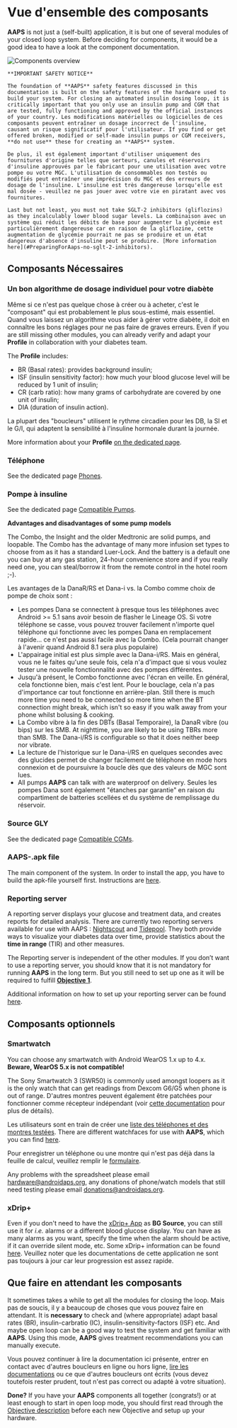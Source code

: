 # Vue d'ensemble des composants

**AAPS** is not just a (self-built) application, it is but one of several modules of your closed loop system. Before deciding for components, it would be a good idea to have a look at the component documentation.

![Components overview](../images/modules.png)

```{note}
**IMPORTANT SAFETY NOTICE**

The foundation of **AAPS** safety features discussed in this documentation is built on the safety features of the hardware used to build your system. For closing an automated insulin dosing loop, it is critically important that you only use an insulin pump and CGM that are tested, fully functioning and approved by the official instances of your country. Les modifications matérielles ou logicielles de ces composants peuvent entraîner un dosage incorrect de l'insuline, causant un risque significatif pour l'utilisateur. If you find or get offered broken, modified or self-made insulin pumps or CGM receivers, **do not use** these for creating an **AAPS** system.

De plus, il est également important d'utiliser uniquement des fournitures d'origine telles que serteurs, canules et réservoirs d'insuline approuvés par le fabricant pour une utilisation avec votre pompe ou votre MGC. L'utilisation de consommables non testés ou modifiés peut entraîner une imprécision du MGC et des erreurs de dosage de l'insuline. L'insuline est très dangereuse lorsqu'elle est mal dosée - veuillez ne pas jouer avec votre vie en piratant avec vos fournitures.

Last but not least, you must not take SGLT-2 inhibitors (gliflozins) as they incalculably lower blood sugar levels. La combinaison avec un système qui réduit les débits de base pour augmenter la glycémie est particulièrement dangereuse car en raison de la gliflozine, cette augmentation de glycémie pourrait ne pas se produire et un état dangereux d'absence d'insuline peut se produire. [More information here](#PreparingForAaps-no-sglt-2-inhibitors).
```

## Composants Nécessaires

### Un bon algorithme de dosage individuel pour votre diabète

Même si ce n'est pas quelque chose à créer ou à acheter, c'est le "composant" qui est probablement le plus sous-estimé, mais essentiel. Quand vous laissez un algorithme vous aider à gérer votre diabète, il doit en connaître les bons réglages pour ne pas faire de graves erreurs. Even if you are still missing other modules, you can already verify and adapt your **Profile** in collaboration with your diabetes team.

The **Profile** includes:

- BR (Basal rates): provides background insulin;
- ISF (insulin sensitivity factor): how much your blood glucose level will be reduced by 1 unit of insulin;
- CR (carb ratio): how many grams of carbohydrate are covered by one unit of insulin;
- DIA (duration of insulin action).

La plupart des "boucleurs" utilisent le rythme circadien pour les DB, la SI et le G/I, qui adaptent la sensibilité à l'insuline hormonale durant la journée.

More information about your **Profile** [on the dedicated page](../SettingUpAaps/YourAapsProfile.md).

### Téléphone

See the dedicated page [Phones](../Getting-Started/Phones.md).

### Pompe à insuline

See the dedicated page [Compatible Pumps](../Getting-Started/CompatiblePumps.md).

**Advantages and disadvantages of some pump models**

The Combo, the Insight and the older Medtronic are solid pumps, and loopable. The Combo has the advantage of many more infusion set types to choose from as it has a standard Luer-Lock. And the battery is a default one you can buy at any gas station, 24-hour convenience store and if you really need one, you can steal/borrow it from the remote control in the hotel room ;-).

Les avantages de la DanaR/RS et Dana-i vs. la Combo comme choix de pompe de choix sont :

- Les pompes Dana se connectent à presque tous les téléphones avec Android >= 5.1 sans avoir besoin de flasher le Lineage OS. Si votre téléphone se casse, vous pouvez trouver facilement n'importe quel téléphone qui fonctionne avec les pompes Dana en remplacement rapide... ce n'est pas aussi facile avec la Combo. (Cela pourrait changer à l'avenir quand Android 8.1 sera plus populaire)
- L'appairage initial est plus simple avec la Dana-i/RS. Mais en général, vous ne le faites qu'une seule fois, cela n'a d'impact que si vous voulez tester une nouvelle fonctionnalité avec des pompes différentes.
- Jusqu'à présent, le Combo fonctionne avec l'écran en veille. En général, cela fonctionne bien, mais c'est lent. Pour le bouclage, cela n'a pas d'importance car tout fonctionne en arrière-plan. Still there is much more time you need to be connected so more time when the BT connection might break, which isn't so easy if you walk away from your phone whilst bolusing & cooking.
- La Combo vibre à la fin des DBTs (Basal Temporaire), la DanaR vibre (ou bips) sur les SMB. At nighttime, you are likely to be using TBRs more than SMB.  The Dana-i/RS is configurable so that it does neither beep nor vibrate.
- La lecture de l'historique sur le Dana-i/RS en quelques secondes avec des glucides permet de changer facilement de téléphone en mode hors connexion et de poursuivre la boucle dès que des valeurs de MGC sont lues.
- All pumps **AAPS** can talk with are waterproof on delivery. Seules les pompes Dana sont également "étanches par garantie" en raison du compartiment de batteries scellées et du système de remplissage du réservoir.

### Source GLY

See the dedicated page [Compatible CGMs](../Getting-Started/CompatiblesCgms.md).

### **AAPS**-.apk file

The main component of the system. In order to install the app, you have to build the apk-file yourself first. Instructions are [here](../SettingUpAaps/BuildingAaps.md).

### Reporting server

A reporting server displays your glucose and treatment data, and creates reports for detailed analysis. There are currently two reporting servers available for use with AAPS : [Nightscout](#SettingUpTheReportingServer-nightscout) and [Tidepool](#SettingUpTheReportingServer-tidepool). They both provide ways to visualize your diabetes data over time, provide statistics about the **time in range** (TIR) and other measures.

The Reporting server is independent of the other modules. If you don’t want to use a reporting server, you should know that it is not mandatory for running **AAPS** in the long term. But you still need to set up one as it will be required to fulfill [**Objective 1**](#objectives-objective1).

Additional information on how to set up your reporting server can be found [here](../SettingUpAaps/SettingUpTheReportingServer.md).

## Composants optionnels

### Smartwatch

You can choose any smartwatch with Android WearOS 1.x up to 4.x. **Beware, WearOS 5.x is not compatible!**

The Sony Smartwatch 3 (SWR50) is commonly used amongst loopers as it is the only watch that can get readings from Dexcom G6/G5 when phone is out of range. D'autres montres peuvent également être patchées pour fonctionner comme récepteur indépendant (voir [cette documentation](https://github.com/NightscoutFoundation/xDrip/wiki/Patching-Android-Wear-devices-for-use-with-the-G5) pour plus de détails).

Les utilisateurs sont en train de créer une [liste des téléphones et des montres testées](https://docs.google.com/spreadsheets/d/1gZAsN6f0gv6tkgy9EBsYl0BQNhna0RDqA9QGycAqCQc/edit?usp=sharing). There are different watchfaces for use with **AAPS**, which you can find [here](../UsefulLinks/WearOsSmartwatch.md).

Pour enregistrer un téléphone ou une montre qui n'est pas déjà dans la feuille de calcul, veuillez remplir le [formulaire](https://docs.google.com/forms/d/e/1FAIpQLScvmuqLTZ7MizuFBoTyVCZXuDb__jnQawEvMYtnnT9RGY6QUw/viewform).

Any problems with the spreadsheet please email [hardware@androidaps.org](mailto:hardware@androidaps.org), any donations of phone/watch models that still need testing please email [donations@androidaps.org](mailto:donations@androidaps.org).

### xDrip+

Even if you don't need to have the [xDrip+ App](https://xdrip.readthedocs.io/en/latest/) as **BG Source**, you can still use it for _i.e._ alarms or a different blood glucose display. You can have as many alarms as you want, specify the time when the alarm should be active, if it can override silent mode, etc. Some xDrip+ information can be found [here](../CompatibleCgms/xDrip.md). Veuillez noter que les documentations de cette application ne sont pas toujours à jour car leur progression est assez rapide.

## Que faire en attendant les composants

It sometimes takes a while to get all the modules for closing the loop. Mais pas de soucis, il y a beaucoup de choses que vous pouvez faire en attendant. It is **necessary** to check and (where appropriate) adapt basal rates (BR), insulin-carbratio (IC), insulin-sensitivity-factors (ISF) etc. And maybe open loop can be a good way to test the system and get familiar with **AAPS**. Using this mode, **AAPS** gives treatment recommendations you can manually execute.

Vous pouvez continuer à lire la documentation ici présente, entrer en contact avec d'autres boucleurs en ligne ou hors ligne, [lire les documentations](../Where-To-Go-For-Help/Background-reading.md) ou ce que d'autres boucleurs ont écrits (vous devez toutefois rester prudent, tout n'est pas correct ou adapté à votre situation).

**Done?** If you have your **AAPS** components all together (congrats!) or at least enough to start in open loop mode, you should first read through the [Objective description](../SettingUpAaps/CompletingTheObjectives.md) before each new Objective and setup up your hardware.
